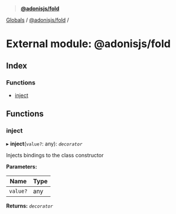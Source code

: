 > **[@adonisjs/fold](../README.md)**

[Globals](../README.md) / [@adonisjs/fold](_adonisjs_fold.md) /

# External module: @adonisjs/fold

## Index

### Functions

* [inject](_adonisjs_fold.md#inject)

## Functions

###  inject

▸ **inject**(`value?`: any): *`decorator`*

Injects bindings to the class constructor

**Parameters:**

Name | Type |
------ | ------ |
`value?` | any |

**Returns:** *`decorator`*
